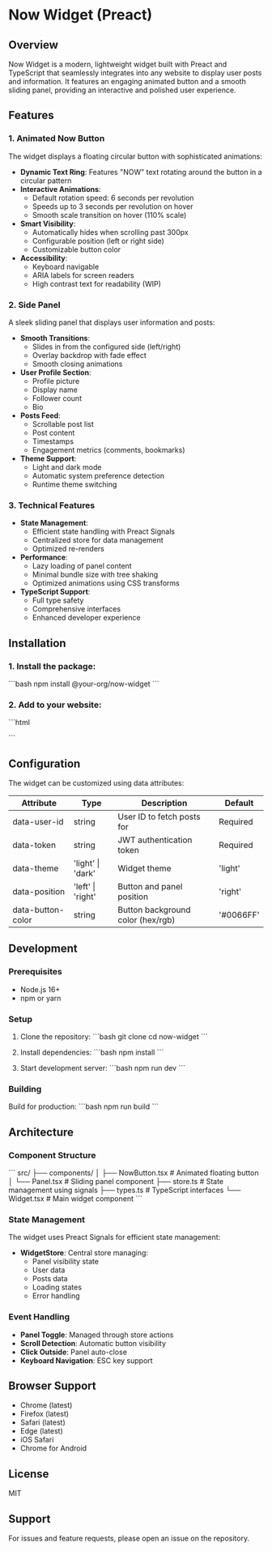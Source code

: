 # Now Widget (Preact)

## Overview

Now Widget is a modern, lightweight widget built with Preact and TypeScript that seamlessly integrates into any website to display user posts and information. It features an engaging animated button and a smooth sliding panel, providing an interactive and polished user experience.

## Features

### 1. Animated Now Button

The widget displays a floating circular button with sophisticated animations:

- **Dynamic Text Ring**: Features "NOW" text rotating around the button in a circular pattern
- **Interactive Animations**:
  - Default rotation speed: 6 seconds per revolution
  - Speeds up to 3 seconds per revolution on hover
  - Smooth scale transition on hover (110% scale)
- **Smart Visibility**:
  - Automatically hides when scrolling past 300px
  - Configurable position (left or right side)
  - Customizable button color
- **Accessibility**:
  - Keyboard navigable
  - ARIA labels for screen readers
  - High contrast text for readability (WIP)

### 2. Side Panel

A sleek sliding panel that displays user information and posts:

- **Smooth Transitions**:
  - Slides in from the configured side (left/right)
  - Overlay backdrop with fade effect
  - Smooth closing animations
- **User Profile Section**:
  - Profile picture
  - Display name
  - Follower count
  - Bio
- **Posts Feed**:
  - Scrollable post list
  - Post content
  - Timestamps
  - Engagement metrics (comments, bookmarks)
- **Theme Support**:
  - Light and dark mode
  - Automatic system preference detection
  - Runtime theme switching

### 3. Technical Features

- **State Management**:
  - Efficient state handling with Preact Signals
  - Centralized store for data management
  - Optimized re-renders
- **Performance**:
  - Lazy loading of panel content
  - Minimal bundle size with tree shaking
  - Optimized animations using CSS transforms
- **TypeScript Support**:
  - Full type safety
  - Comprehensive interfaces
  - Enhanced developer experience

## Installation

### 1. Install the package:

\`\`\`bash
npm install @your-org/now-widget
\`\`\`

### 2. Add to your website:

\`\`\`html
<script
  defer
  src="path/to/now-widget.js"
  data-user-id="user123"
  data-token="your-jwt-token"
  data-theme="light"
  data-position="right"
  data-button-color="#0066FF"
></script>
\`\`\`

## Configuration

The widget can be customized using data attributes:

| Attribute | Type | Description | Default |
|-----------|------|-------------|---------|
| data-user-id | string | User ID to fetch posts for | Required |
| data-token | string | JWT authentication token | Required |
| data-theme | 'light' \| 'dark' | Widget theme | 'light' |
| data-position | 'left' \| 'right' | Button and panel position | 'right' |
| data-button-color | string | Button background color (hex/rgb) | '#0066FF' |

## Development

### Prerequisites

- Node.js 16+
- npm or yarn

### Setup

1. Clone the repository:
\`\`\`bash
git clone <repository-url>
cd now-widget
\`\`\`

2. Install dependencies:
\`\`\`bash
npm install
\`\`\`

3. Start development server:
\`\`\`bash
npm run dev
\`\`\`

### Building

Build for production:
\`\`\`bash
npm run build
\`\`\`

## Architecture

### Component Structure

\`\`\`
src/
├── components/
│   ├── NowButton.tsx    # Animated floating button
│   └── Panel.tsx        # Sliding panel component
├── store.ts            # State management using signals
├── types.ts           # TypeScript interfaces
└── Widget.tsx         # Main widget component
\`\`\`

### State Management

The widget uses Preact Signals for efficient state management:

- **WidgetStore**: Central store managing:
  - Panel visibility state
  - User data
  - Posts data
  - Loading states
  - Error handling

### Event Handling

- **Panel Toggle**: Managed through store actions
- **Scroll Detection**: Automatic button visibility
- **Click Outside**: Panel auto-close
- **Keyboard Navigation**: ESC key support

## Browser Support

- Chrome (latest)
- Firefox (latest)
- Safari (latest)
- Edge (latest)
- iOS Safari
- Chrome for Android

## License

MIT

## Support

For issues and feature requests, please open an issue on the repository.